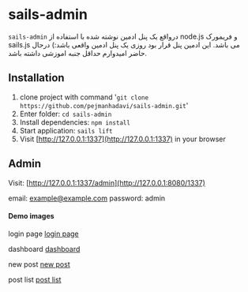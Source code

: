 # sails-admin
`sails-admin` درواقع یک پنل ادمین نوشته شده با استفاده از node.js و فریمورک sails.js  می باشد.
این ادمین پنل قرار بود روزی یک پنل ادمین واقعی باشد:) درحال حاضر امیدوارم حداقل جنبه اموزشی داشته باشد.

## Installation

1. clone project with command '`git clone https://github.com/pejmanhadavi/sails-admin.git`'
2. Enter folder: `cd sails-admin`
3. Install dependencies: `npm install`
4. Start application: `sails lift`
5. Visit [http://127.0.0.1:1337](http://127.0.0.1:1337) in your browser

## Admin

Visit: [http://127.0.0.1:1337/admin](http://127.0.0.1:8080/1337)

email: example@example.com
password: admin

#### Demo images
login page
[login page](./readme/login.png)

dashboard
[dashboard](./readme/dashboard.png)

new post
[new post](./readme/post.png)

post list
[post list](./readme/postlist.png)
